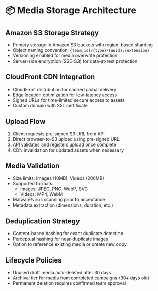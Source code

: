 # 📦 Media Storage Architecture

## Amazon S3 Storage Strategy

- Primary storage in Amazon S3 buckets with region-based sharding
- Object naming convention: `{team_id}/{type}/{uuid}.{extension}`
- Versioning enabled for media overwrite protection
- Server-side encryption (SSE-S3) for data-at-rest protection

## CloudFront CDN Integration

- CloudFront distribution for cached global delivery
- Edge location optimization for low-latency access
- Signed URLs for time-limited secure access to assets
- Custom domain with SSL certificate

## Upload Flow

1. Client requests pre-signed S3 URL from API
2. Direct browser-to-S3 upload using pre-signed URL
3. API validates and registers upload once complete
4. CDN invalidation for updated assets when necessary

## Media Validation

- Size limits: Images (10MB), Videos (200MB)
- Supported formats:
  - Images: JPEG, PNG, WebP, SVG
  - Videos: MP4, WebM
- Malware/virus scanning prior to acceptance
- Metadata extraction (dimensions, duration, etc.)

## Deduplication Strategy

- Content-based hashing for exact duplicate detection
- Perceptual hashing for near-duplicate images
- Option to reference existing media or create new copy

## Lifecycle Policies

- Unused draft media auto-deleted after 30 days
- Archival tier for media from completed campaigns (90+ days old)
- Permanent deletion requires confirmed team approval
